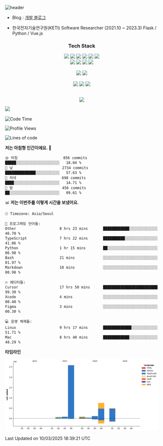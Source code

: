 ![header](https://capsule-render.vercel.app/api?type=soft&color=auto&height=150&section=header&text=HANGYU&fontSize=70&animation=twinkling)


- Blog : [개발 블로그](https://ruehan.org)
 
- 한국전자기술연구원(KETI) Software Researcher (2021.10 ~ 2023.3) Flask / Python / Vue.js

<h3 align="center"> Tech Stack </h3>
<p align="center">
  <img src="https://img.shields.io/badge/HTML-E34F26?style=flat-square&logo=HTML5&logoColor=white"/></a>
<img src="https://img.shields.io/badge/CSS-1572B6?style=flat-square&logo=CSS3&logoColor=white"/></a>
<img src="https://img.shields.io/badge/JavaScript-F7DF1E?style=flat-square&logo=JavaScript&logoColor=white"/></a>
<img src="https://img.shields.io/badge/Java-007396?style=flat-square&logo=Java&logoColor=white"/></a>
<img src="https://img.shields.io/badge/React-61DAFB?style=flat-square&logo=React&logoColor=white"/></a>
<img src="https://img.shields.io/badge/Next-000000?style=flat-square&logo=Next.js&logoColor=white"/></a>
<br>
<img src="https://img.shields.io/badge/Remix-000000?style=flat-square&logo=Remix&logoColor=white"/></a>
<img src="https://img.shields.io/badge/Python-3776AB?style=flat-square&logo=Python&logoColor=white"/></a>
<img src="https://img.shields.io/badge/Flask-000000?style=flat-square&logo=Flask&logoColor=white"/></a>
<img src="https://img.shields.io/badge/MySQL-4479A1?style=flat-square&logo=MySQL&logoColor=white"/></a>

<br>
<br>
<img src="https://img.shields.io/badge/Android Studio-3DDC84?style=flat-square&logo=Android Studio&logoColor=white"/></a>
<img src="https://img.shields.io/badge/Visual Studio Code-007ACC?style=flat-square&logo=Visual Studio Code&logoColor=white"/></a>
<br>
<br>
<img src="https://img.shields.io/badge/macOS-000000?style=flat-square&logo=macOS&logoColor=white"/></a>
<img src="https://img.shields.io/badge/Windows-0078D6?style=flat-square&logo=Windows&logoColor=white"/></a>
<img src="https://img.shields.io/badge/Ubuntu-E95420?style=flat-square&logo=Ubuntu&logoColor=white"/></a>
<br>
<br>

</p>

<p align="center">
  <img align="center" src="https://github-readme-stats.vercel.app/api?username=ruehan&theme=cobalt&show_icons=true" />
</p>

![](https://gh-hits.nomadcoders.workers.dev/view?username=ruehan)

 <!--START_SECTION:waka-->
![Code Time](http://img.shields.io/badge/Code%20Time-1%2C821%20hrs%2019%20mins-blue)

![Profile Views](http://img.shields.io/badge/Profile%20Views-0-blue)

![Lines of code](https://img.shields.io/badge/%EC%A0%80%EB%8A%94%20%EC%97%AC%ED%83%9C%EA%B9%8C%EC%A7%80%20-4.3%20million%20%EC%A4%84%EC%9D%98%20%EC%BD%94%EB%93%9C%EB%A5%BC%20%EC%9E%91%EC%84%B1%ED%96%88%EC%96%B4%EC%9A%94.-blue)

**저는 아침형 인간이에요. 🐤** 

```text
🌞 아침                     856 commits         █████░░░░░░░░░░░░░░░░░░░░   18.04 % 
🌆 낮　                     2734 commits        ██████████████░░░░░░░░░░░   57.63 % 
🌃 저녁                     698 commits         ████░░░░░░░░░░░░░░░░░░░░░   14.71 % 
🌙 밤　                     456 commits         ██░░░░░░░░░░░░░░░░░░░░░░░   09.61 % 
```


📊 **저는 이번주를 이렇게 시간을 보냈어요.** 

```text
🕑︎ Timezone: Asia/Seoul

💬 프로그래밍 언어들: 
Other                    8 hrs 23 mins       ████████████░░░░░░░░░░░░░   46.70 % 
TypeScript               7 hrs 22 mins       ██████████░░░░░░░░░░░░░░░   41.06 % 
Python                   1 hr 15 mins        ██░░░░░░░░░░░░░░░░░░░░░░░   06.98 % 
Bash                     21 mins             ░░░░░░░░░░░░░░░░░░░░░░░░░   01.97 % 
Markdown                 10 mins             ░░░░░░░░░░░░░░░░░░░░░░░░░   00.98 % 

🔥 에디터들: 
Cursor                   17 hrs 50 mins      █████████████████████████   99.30 % 
Xcode                    4 mins              ░░░░░░░░░░░░░░░░░░░░░░░░░   00.40 % 
Figma                    3 mins              ░░░░░░░░░░░░░░░░░░░░░░░░░   00.30 % 

💻 운영 체제들: 
Linux                    9 hrs 17 mins       █████████████░░░░░░░░░░░░   51.71 % 
Mac                      8 hrs 40 mins       ████████████░░░░░░░░░░░░░   48.29 % 
```

**타임라인**

![Lines of Code chart](https://raw.githubusercontent.com/ruehan/ruehan/main/assets/bar_graph.png)


 Last Updated on 10/03/2025 18:39:21 UTC
<!--END_SECTION:waka-->


  


